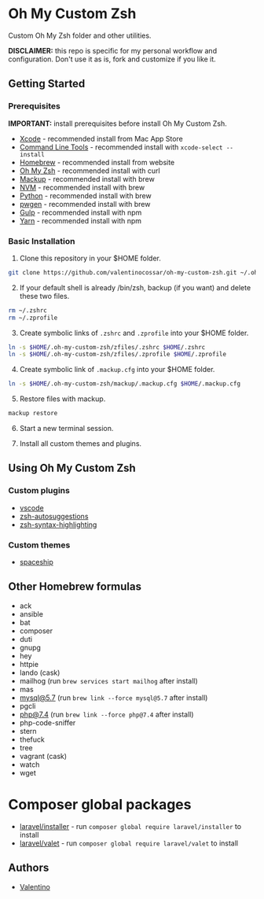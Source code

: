 # Oh My Custom Zsh

Custom Oh My Zsh folder and other utilities.

**DISCLAIMER:** this repo is specific for my personal workflow and configuration. Don't use it as is, fork and customize if you like it.

## Getting Started

### Prerequisites

**IMPORTANT:** install prerequisites before install Oh My Custom Zsh.

- [Xcode](https://developer.apple.com/xcode) - recommended install from Mac App Store
- [Command Line Tools](https://developer.apple.com/xcode/features) - recommended install with `xcode-select --install`
- [Homebrew](https://brew.sh/index_it.html) - recommended install from website
- [Oh My Zsh](https://github.com/robbyrussell/oh-my-zsh) - recommended install with curl
- [Mackup](https://github.com/lra/mackup) - recommended install with brew
- [NVM](https://github.com/creationix/nvm) - recommended install with brew
- [Python](https://www.python.org) - recommended install with brew
- [pwgen](https://sourceforge.net/projects/pwgen) - recommended install with brew
- [Gulp](http://gulpjs.com) - recommended install with npm
- [Yarn](https://yarnpkg.com) - recommended install with npm

### Basic Installation

1. Clone this repository in your \$HOME folder.

```sh
git clone https://github.com/valentinocossar/oh-my-custom-zsh.git ~/.oh-my-custom-zsh
```

2. If your default shell is already /bin/zsh, backup (if you want) and delete these two files.

```sh
rm ~/.zshrc
rm ~/.zprofile
```

3. Create symbolic links of `.zshrc` and `.zprofile` into your \$HOME folder.

```sh
ln -s $HOME/.oh-my-custom-zsh/zfiles/.zshrc $HOME/.zshrc
ln -s $HOME/.oh-my-custom-zsh/zfiles/.zprofile $HOME/.zprofile
```

4. Create symbolic link of `.mackup.cfg` into your \$HOME folder.

```sh
ln -s $HOME/.oh-my-custom-zsh/mackup/.mackup.cfg $HOME/.mackup.cfg
```

5. Restore files with mackup.

```sh
mackup restore
```

6. Start a new terminal session.

7. Install all custom themes and plugins.

## Using Oh My Custom Zsh

### Custom plugins

- [vscode](https://github.com/valentinocossar/vscode)
- [zsh-autosuggestions](https://github.com/zsh-users/zsh-autosuggestions)
- [zsh-syntax-highlighting](https://github.com/zsh-users/zsh-syntax-highlighting)

### Custom themes

- [spaceship](https://github.com/denysdovhan/spaceship-zsh-theme)

## Other Homebrew formulas

- ack
- ansible
- bat
- composer
- duti
- gnupg
- hey
- httpie
- lando (cask)
- mailhog (run `brew services start mailhog` after install)
- mas
- mysql@5.7 (run `brew link --force mysql@5.7` after install)
- pgcli
- php@7.4 (run `brew link --force php@7.4` after install)
- php-code-sniffer
- stern
- thefuck
- tree
- vagrant (cask)
- watch
- wget

# Composer global packages

- [laravel/installer](https://laravel.com/docs/8.x/installation) - run `composer global require laravel/installer` to install
- [laravel/valet](https://laravel.com/docs/8.x/valet) - run `composer global require laravel/valet` to install

## Authors

- [Valentino](https://github.com/valentinocossar)
